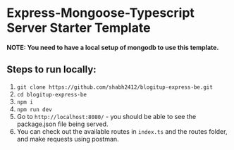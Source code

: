 # Express-Mongoose-Typescript Server Starter Template

**NOTE: You need to have a local setup of mongodb to use this template.**

## Steps to run locally:

1. `git clone https://github.com/shabh2412/blogitup-express-be.git`
2. `cd blogitup-express-be`
3. `npm i`
4. `npm run dev`
5. Go to `http://localhost:8080/` - you should be able to see the package.json file being served.
6. You can check out the available routes in `index.ts` and the routes folder, and make requests using postman.
